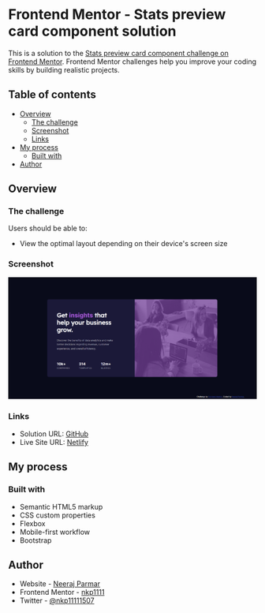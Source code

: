 # Frontend Mentor - Stats preview card component solution

This is a solution to the [Stats preview card component challenge on Frontend Mentor](https://www.frontendmentor.io/challenges/stats-preview-card-component-8JqbgoU62). Frontend Mentor challenges help you improve your coding skills by building realistic projects.

## Table of contents

- [Overview](#overview)
  - [The challenge](#the-challenge)
  - [Screenshot](#screenshot)
  - [Links](#links)
- [My process](#my-process)
  - [Built with](#built-with)
- [Author](#author)

## Overview

### The challenge

Users should be able to:

- View the optimal layout depending on their device's screen size

### Screenshot

![image](./images/Screenshot%202022-11-26%20122307.png)

### Links

- Solution URL: [GitHub](https://github.com/nkp1111/frontend-mentor-challenges/tree/main/stats-preview-card-component)
- Live Site URL: [Netlify](https://nkp1111-stats-preview-card.netlify.app/)

## My process

### Built with

- Semantic HTML5 markup
- CSS custom properties
- Flexbox
- Mobile-first workflow
- Bootstrap

## Author

- Website - [Neeraj Parmar](https://www.your-site.com)
- Frontend Mentor - [nkp1111](https://www.frontendmentor.io/profile/nkp1111)
- Twitter - [@nkp11111507](https://twitter.com/home)
